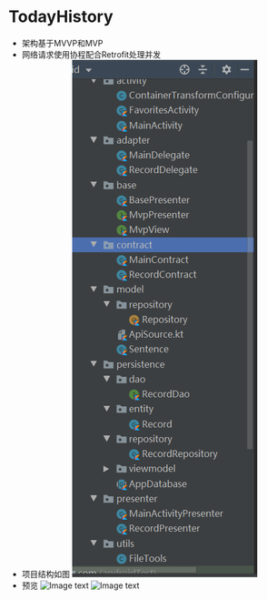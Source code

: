 # TodayHistory

- 架构基于MVVP和MVP
- 网络请求使用协程配合Retrofit处理并发
- 项目结构如图
![Image text](https://github.com/yangSpica27/TodayHistory/blob/master/image/2.png)
- 预览
![Image text](https://raw.githubusercontent.com/yangSpica27/TodayHistory/master/image/3.gif)
![Image text](https://raw.githubusercontent.com/yangSpica27/TodayHistory/master/image/2.gif)

